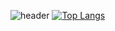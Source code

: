 
![header](https://capsule-render.vercel.app/api?type=waving&color=A0A0A0&height=250&section=header&text=%20Jangjoonmo&fontSize=90&animation=fadeIn&fontAlignY=38&desc=%20portfolio&descAlignY=62&descAlign=62)
[![Top Langs](https://github-readme-stats.vercel.app/api/top-langs/?username=Jangjoonmo&layout=compact)](https://github.com/Jangjoonmo/github-readme-stats)

<!--
**Jangjoonmo/Jangjoonmo** is a ✨ _special_ ✨ repository because its `README.md` (this file) appears on your GitHub profile.

Here are some ideas to get you started:

- 🔭 I’m currently working on ...
- 🌱 I’m currently learning ...
- 👯 I’m looking to collaborate on ...
- 🤔 I’m looking for help with ...
- 💬 Ask me about ...
- 📫 How to reach me: ...
- 😄 Pronouns: ...
- ⚡ Fun fact: ...
-->

